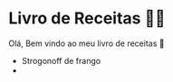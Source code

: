 # Livro de Receitas :man_cook:

Olá, Bem vindo ao meu livro de receitas :wave:

- Strogonoff de frango
- 